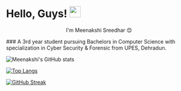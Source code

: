 <h1 align="center">
  
# Hello, Guys! <img src="https://raw.githubusercontent.com/MartinHeinz/MartinHeinz/master/wave.gif" width="30px">

  </h1> 
 <p align="center"> 
 I'm Meenakshi Sreedhar 😊
 </p> 
### A 3rd year student pursuing Bachelors in Computer Science with specialization in Cyber Security & Forensic from UPES, Dehradun.  

![Meenakshi's GitHub stats](https://github-readme-stats.vercel.app/api?username=meenakshi-sreedhar&show_icons=true&theme=highcontrast)

[![Top Langs](https://github-readme-stats.vercel.app/api/top-langs/?username=meenakshi-sreedhar&layout=compact&theme=highcontrast)](https://github.com/meenakshi-sreedhar/github-readme-stats)

[![GitHub Streak](https://github-readme-streak-stats.herokuapp.com?user=meenakshi-sreedhar&hide_border=true&date_format=j%20M%5B%20Y%5D&theme=highcontrast)](https://git.io/streak-stats)



